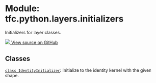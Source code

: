 <div itemscope itemtype="http://developers.google.com/ReferenceObject">
<meta itemprop="name" content="tfc.python.layers.initializers" />
<meta itemprop="path" content="Stable" />
</div>

# Module: tfc.python.layers.initializers

Initializers for layer classes.




<table class="tfo-github-link" align="left">
<a target="_blank" href=https://github.com/tensorflow/compression/tree/master/tensorflow_compression/python/layers/initializers.py>
  <img src="https://www.tensorflow.org/images/GitHub-Mark-32px.png" />
  View source on GitHub
</a>
</table>

<!-- Placeholder for "Used in" -->


## Classes

[`class IdentityInitializer`](../../../tfc/IdentityInitializer.md): Initialize to the identity kernel with the given shape.

